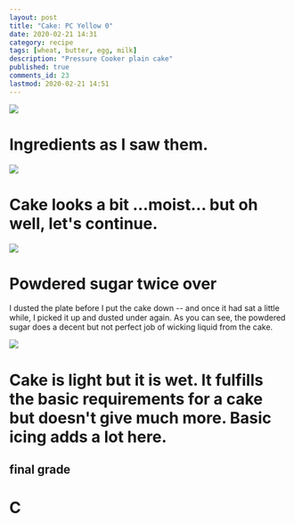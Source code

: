 ```yaml
---
layout: post
title: "Cake: PC Yellow 0"
date: 2020-02-21 14:31
category: recipe
tags: [wheat, butter, egg, milk]
description: "Pressure Cooker plain cake"
published: true
comments_id: 23
lastmod: 2020-02-21 14:51
---
```


<img src="{{ site.url }}/assets/img/pc-yellowcake1.jpg" max-width="1000" />

# Ingredients as I saw them.

<img src="{{ site.url }}/assets/img/pc-yellowcake2.jpg" max-width="1000" />

# Cake looks a bit ...moist... but oh well, let's continue.

<img src="{{ site.url }}/assets/img/pc-yellowcake3.jpg" max-width="1000" />

# Powdered sugar twice over
I dusted the plate before I put the cake down -- and once it had sat a little while, I picked it up and dusted under again. As you can see, the powdered sugar does a decent but not perfect job of wicking liquid from the cake.

<img src="{{ site.url }}/assets/img/pc-yellowcake4.jpg" max-width="1000" />

# Cake is light but it is wet. It fulfills the basic requirements for a cake but doesn't give much more. Basic icing adds a lot here.

## final grade

# C
 
